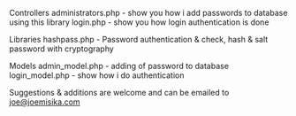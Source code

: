 Controllers
administrators.php - show you how i add passwords to database using this library
login.php - show you how login authentication is done

Libraries
hashpass.php - Password authentication & check, hash & salt password with cryptography

Models
admin_model.php - adding of password to database
login_model.php - show how i do authentication


Suggestions & additions are welcome and can be emailed to joe@joemisika.com
